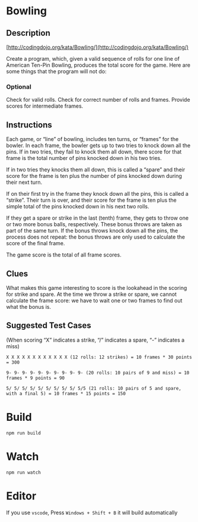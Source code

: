 # Bowling

## Description
[http://codingdojo.org/kata/Bowling/](http://codingdojo.org/kata/Bowling/)

Create a program, which, given a valid sequence of rolls for one line of American Ten-Pin Bowling, produces the total score for the game. Here are some things that the program will not do:

### Optional
Check for valid rolls.
Check for correct number of rolls and frames.
Provide scores for intermediate frames.

## Instructions

Each game, or “line” of bowling, includes ten turns, or “frames” for the bowler.
In each frame, the bowler gets up to two tries to knock down all the pins.
If in two tries, they fail to knock them all down, there score for that frame is the total number of pins knocked down in his two tries.

If in two tries they knocks them all down, this is called a “spare” and their score for the frame is ten plus the number of pins knocked down during their next turn.

If on their first try in the frame they knock down all the pins, this is called a “strike”. Their turn is over, and their score for the frame is ten plus the simple total of the pins knocked down in his next two rolls.

If they get a spare or strike in the last (tenth) frame, they gets to throw one or two more bonus balls, respectively. These bonus throws are taken as part of the same turn. If the bonus throws knock down all the pins, the process does not repeat: the bonus throws are only used to calculate the score of the final frame.

The game score is the total of all frame scores.

## Clues

What makes this game interesting to score is the lookahead in the scoring for strike and spare. At the time we throw a strike or spare, we cannot calculate the frame score: we have to wait one or two frames to find out what the bonus is.

## Suggested Test Cases
(When scoring “X” indicates a strike, “/” indicates a spare, “-” indicates a miss)

```
X X X X X X X X X X X X (12 rolls: 12 strikes) = 10 frames * 30 points = 300

9- 9- 9- 9- 9- 9- 9- 9- 9- 9- (20 rolls: 10 pairs of 9 and miss) = 10 frames * 9 points = 90

5/ 5/ 5/ 5/ 5/ 5/ 5/ 5/ 5/ 5/5 (21 rolls: 10 pairs of 5 and spare, with a final 5) = 10 frames * 15 points = 150
```

# Build
```
npm run build
```

# Watch

```
npm run watch
```


# Editor
If you use `vscode`, Press `Windows + Shift + B` it will build automatically
